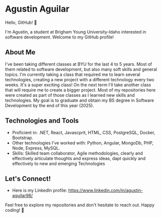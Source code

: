 
# Agustin Aguilar

Hello, GitHub! 👋

I'm Agustin, a student at Brigham Young University-Idaho interested in software development. Welcome to my GitHub profile!

## About Me

I've been taking different classes at BYU for the last 4 to 5 years. Most of them related to software development, but also many soft skills and general topics. I'm currently taking a class that required me to learn several technologies, creating a new project with a different technology every two weeks. It's a super exciting class! On the next term I'll take another class that will require me to create a bigger project.
Most of my repositories here were created as part of those classes as I learned new skills and technologies.
My goal is to graduate and obtain my BS degree in Software Development by the end of this year (2025).

## Technologies and Tools

- Proficient in: .NET, React, Javascprit, HTML, CSS, PostgreSQL, Docker, Bootstrap.
- Other technologies I've worked with: Python, Angular, MongoDb, PHP, Node, Express, MySQL.
- Skills: Skilled team collaborator, Agile methodologies, clearly and effectively articulate thoughts and express ideas, dapt quickly and effectively to new and emerging Technologies

## Let's Connect!

- Here is my LinkedIn profile: https://www.linkedin.com/in/agustin-aguilar98/

Feel free to explore my repositories and don't hesitate to reach out. Happy coding! 🚀
